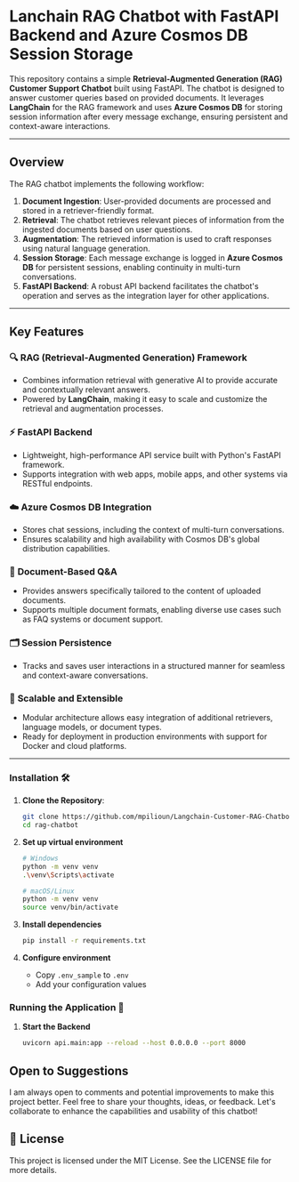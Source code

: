 # Lanchain RAG Chatbot with FastAPI Backend and Azure Cosmos DB Session Storage

This repository contains a simple **Retrieval-Augmented Generation (RAG) Customer Support Chatbot** built using FastAPI. The chatbot is designed to answer customer queries based on provided documents. It leverages **LangChain** for the RAG framework and uses **Azure Cosmos DB** for storing session information after every message exchange, ensuring persistent and context-aware interactions.

---

## Overview

The RAG chatbot implements the following workflow:

1. **Document Ingestion**: User-provided documents are processed and stored in a retriever-friendly format.
2. **Retrieval**: The chatbot retrieves relevant pieces of information from the ingested documents based on user questions.
3. **Augmentation**: The retrieved information is used to craft responses using natural language generation.
4. **Session Storage**: Each message exchange is logged in **Azure Cosmos DB** for persistent sessions, enabling continuity in multi-turn conversations.
5. **FastAPI Backend**: A robust API backend facilitates the chatbot's operation and serves as the integration layer for other applications.

---

## Key Features

### 🔍 **RAG (Retrieval-Augmented Generation) Framework**
- Combines information retrieval with generative AI to provide accurate and contextually relevant answers.
- Powered by **LangChain**, making it easy to scale and customize the retrieval and augmentation processes.

### ⚡ **FastAPI Backend**
- Lightweight, high-performance API service built with Python's FastAPI framework.
- Supports integration with web apps, mobile apps, and other systems via RESTful endpoints.

### ☁️ **Azure Cosmos DB Integration**
- Stores chat sessions, including the context of multi-turn conversations.
- Ensures scalability and high availability with Cosmos DB's global distribution capabilities.

### 📄 **Document-Based Q&A**
- Provides answers specifically tailored to the content of uploaded documents.
- Supports multiple document formats, enabling diverse use cases such as FAQ systems or document support.

### 🗂 **Session Persistence**
- Tracks and saves user interactions in a structured manner for seamless and context-aware conversations.

### 🚀 **Scalable and Extensible**
- Modular architecture allows easy integration of additional retrievers, language models, or document types.
- Ready for deployment in production environments with support for Docker and cloud platforms.

---

### Installation 🛠️

1. **Clone the Repository**:
   ```bash
   git clone https://github.com/mpilioun/Langchain-Customer-RAG-Chatbot-with-Azure-Cosmos-Db-Long-Term-Memory.git
   cd rag-chatbot

2. **Set up virtual environment**
   ```bash
   # Windows
   python -m venv venv
   .\venv\Scripts\activate

   # macOS/Linux
   python -m venv venv
   source venv/bin/activate
   ```

3. **Install dependencies**
   ```bash
   pip install -r requirements.txt
   ```

4. **Configure environment**
   - Copy `.env_sample` to `.env`
   - Add your configuration values

### Running the Application 🚀

1. **Start the Backend**
   ```bash
   uvicorn api.main:app --reload --host 0.0.0.0 --port 8000
   ```


## Open to Suggestions
I am always open to comments and potential improvements to make this project better. Feel free to share your thoughts, ideas, or feedback. Let's collaborate to enhance the capabilities and usability of this chatbot!

## 🪪 License

This project is licensed under the MIT License. See the LICENSE file for more details.
